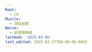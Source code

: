 ```yaml
---
Root:
  - C8
Muscle:
  - 深指屈筋
Nerve:
  - 前骨間神経
lastmod: '2025-03-06'
last_edited: 2025-02-27T00:00:00.000Z
---
```



